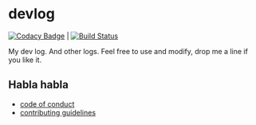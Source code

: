 # devlog

[![Codacy Badge](https://api.codacy.com/project/badge/Grade/fb24beb0f41046569f8b332bc47642ab)](https://www.codacy.com/app/jarek.zgoda/devlog) | [![Build Status](https://travis-ci.com/zgoda/devlog.svg?branch=master)](https://travis-ci.com/zgoda/devlog)

My dev log. And other logs. Feel free to use and modify, drop me a line if you like it.

## Habla habla

* [code of conduct](CODE_OF_CONDUCT.md)
* [contributing guidelines](CONTRIBUTING.md)
